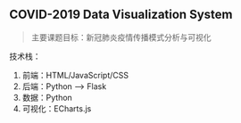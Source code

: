## COVID-2019 Data Visualization System

> 主要课题目标：新冠肺炎疫情传播模式分析与可视化

技术栈：

1. 前端：HTML/JavaScript/CSS
2. 后端：Python --> Flask
3. 数据：Python
4. 可视化：ECharts.js
